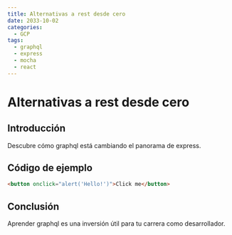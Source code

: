 ```yaml
---
title: Alternativas a rest desde cero
date: 2033-10-02
categories:
  - GCP
tags:
  - graphql
  - express
  - mocha
  - react
---
```


# Alternativas a rest desde cero

## Introducción

Descubre cómo graphql está cambiando el panorama de express.

## Código de ejemplo

```html
<button onclick="alert('Hello!')">Click me</button>
```

## Conclusión

Aprender graphql es una inversión útil para tu carrera como desarrollador.
